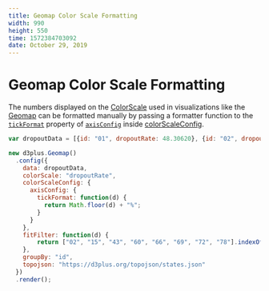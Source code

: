 ```yaml
---
title: Geomap Color Scale Formatting
width: 990
height: 550
time: 1572384703092
date: October 29, 2019
---
```


[height]: 550

# Geomap Color Scale Formatting

The numbers displayed on the [ColorScale](https://d3plus.org/docs/#ColorScale) used in visualizations like the [Geomap](https://d3plus.org/docs/#Geomap) can be formatted manually by passing a formatter function to the [`tickFormat`](https://d3plus.org/docs/#Axis.tickFormat) property of [`axisConfig`](https://d3plus.org/docs/#ColorScale.axisConfig) inside [colorScaleConfig](https://d3plus.org/docs/#Viz.colorScaleConfig).

```js
var dropoutData = [{id: "01", dropoutRate: 48.30620}, {id: "02", dropoutRate: 73.3375}, {id: "04", dropoutRate: 66.41928}, {id: "05", dropoutRate: 29.58208}, {id: "06", dropoutRate: 38.421464}, {id: "08", dropoutRate: 52.78906}, {id: "09", dropoutRate: 35.93222}, {id: "10", dropoutRate: .926454}, {id: "11", dropoutRate: .647484}, {id: "12", dropoutRate: 19.645772}, {id: "13", dropoutRate: 10.006693}, {id: "15", dropoutRate: 14.06299}, {id: "16", dropoutRate: 16.16547}, {id: "17", dropoutRate: 12.873761}, {id: "18", dropoutRate: .6568645}, {id: "19", dropoutRate: 30.93526}, {id: "20", dropoutRate: 28.92987}, {id: "21", dropoutRate: .4397353}, {id: "22", dropoutRate: 46.25253}, {id: "23", dropoutRate: 13.29100}, {id: "24", dropoutRate: .5930538}, {id: "25", dropoutRate: .6705586}, {id: "26", dropoutRate: .9900571}, {id: "27", dropoutRate: 54.19171}, {id: "28", dropoutRate: 29.88081}, {id: "29", dropoutRate: 60.45448}, {id: "30", dropoutRate: 10.14699}, {id: "31", dropoutRate: 18.69365}, {id: "32", dropoutRate: 27.98636}, {id: "33", dropoutRate: 13.24201}, {id: "34", dropoutRate: .8904413}, {id: "35", dropoutRate: 20.84117}, {id: "36", dropoutRate: 19.673174}, {id: "37", dropoutRate: .9845333}, {id: "38", dropoutRate: .721640}, {id: "39", dropoutRate: 11.575977}, {id: "40", dropoutRate: .3849733}, {id: "41", dropoutRate: 39.39233}, {id: "42", dropoutRate: 12.779559}, {id: "44", dropoutRate: 10.53661}, {id: "45", dropoutRate: 47.77576}, {id: "46", dropoutRate: .843190}, {id: "47", dropoutRate: .6499615}, {id: "48", dropoutRate: 26.538614}, {id: "49", dropoutRate: 29.03379}, {id: "50", dropoutRate: 6.26604}, {id: "51", dropoutRate: 8.256630}, {id: "53", dropoutRate: 6.985464}, {id: "54", dropoutRate: 18.51420}, {id: "55", dropoutRate: 5.742117}, {id: "56", dropoutRate: 5.79679}, {id: "72", dropoutRate: 35.83073}];

new d3plus.Geomap()
  .config({
    data: dropoutData,
    colorScale: "dropoutRate",
    colorScaleConfig: {
      axisConfig: {
        tickFormat: function(d) {
          return Math.floor(d) + "%";
        }
      }
    },
    fitFilter: function(d) {
        return ["02", "15", "43", "60", "66", "69", "72", "78"].indexOf(d.id) < 0;
    },
    groupBy: "id",
    topojson: "https://d3plus.org/topojson/states.json"
  })
  .render();
```
